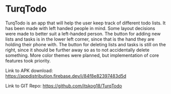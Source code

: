 # TurqTodo
TurqTodo is an app that will help the user keep track of different todo lists.
It has been made with left handed people in mind.
Some layout decisions were made to better suit a left-handed person. The button for adding new lists and tasks is in the lower left corner, since that is the hand they are holding their phone with.
The button for deleting lists and tasks is still on the right, since it should be further away so as to not accidentally delete something.
More color themes were planned, but implementation of core features took priority.


Link to APK download:
https://appdistribution.firebase.dev/i/84f8e82397483d5d

Link to GIT Repo:
https://github.com/itskog18/TurqTodo
